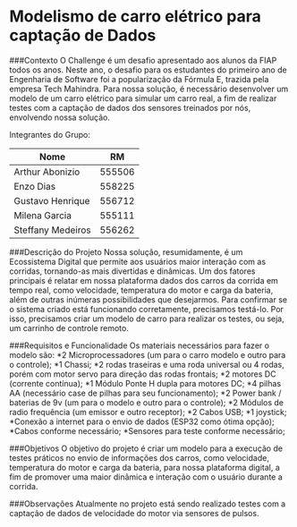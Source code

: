# Modelismo de carro elétrico para captação de Dados
###Contexto
O Challenge é um desafio apresentado aos alunos da FIAP todos os anos. Neste ano, o desafio para os estudantes do primeiro ano de Engenharia de Software foi a popularização da Fórmula E, trazida pela empresa Tech Mahindra. Para nossa solução, é necessário desenvolver um modelo de um carro elétrico para simular um carro real, a fim de realizar testes com a captação de dados dos sensores treinados por nós, envolvendo nossa solução.

Integrantes do Grupo:

Nome   | RM
--------- | ------
Arthur Abonizio | 555506 
Enzo Dias | 558225
Gustavo Henrique | 556712
Milena Garcia | 555111
Steffany Medeiros | 556262

###Descrição do Projeto
Nossa solução, resumidamente, é um Ecossistema Digital que permite aos usuários maior interação com as corridas, tornando-as mais divertidas e dinâmicas. Um dos fatores principais é relatar em nossa plataforma dados dos carros da corrida em tempo real, como velocidade, temperatura do motor e carga da bateria, além de outras inúmeras possibilidades que desejarmos. Para confirmar se o sistema criado está funcionando corretamente, precisamos testá-lo. Por isso, precisamos criar um modelo de carro para realizar os testes, ou seja, um carrinho de controle remoto.

###Requisitos e Funcionalidade
Os materiais necessários para fazer o modelo são:
*2 Microprocessadores (um para o carro modelo e outro para o controle);
*1 Chassi;
*2 rodas traseiras e uma roda universal ou 4 rodas, porém com motor servo para direção das rodas frontais;
*2 motores DC (corrente contínua);
*1 Módulo Ponte H dupla para motores DC;
*4 pilhas AA (necessário case de pilhas para seu funcionamento);
*2 Power bank / baterias de 9v (um para o modelo e outro para o controle);
*2 Módulos de radio frequência (um emissor e outro receptor);
*2 Cabos USB;
*1 joystick;
*Conexão a internet para o envio de dados (ESP32 como ótima opção);
*Cabos conforme necessário;
*Sensores para teste conforme necessário;

###Objetivos
O objetivo do projeto é criar um modelo para a execução de testes práticos no envio de informações dos carros, como velocidade, temperatura do motor e carga da bateria, para nossa plataforma digital, a fim de promover uma maior dinâmica e interação com o usuário durante a corrida.

###Observações
Atualmente no projeto está sendo realizado testes com a captação de dados de velocidade do motor via sensores de pulsos.

